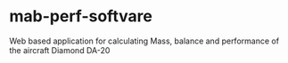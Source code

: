 # mab-perf-softvare
Web based application for calculating Mass, balance and performance of the aircraft Diamond DA-20
